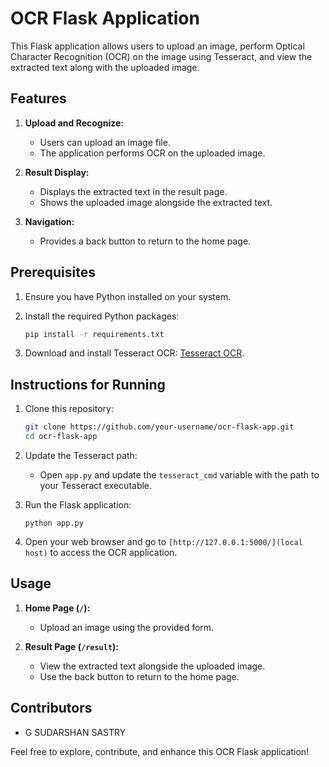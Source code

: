 
# OCR Flask Application

This Flask application allows users to upload an image, perform Optical Character Recognition (OCR) on the image using Tesseract, and view the extracted text along with the uploaded image.

## Features

1. **Upload and Recognize:**
   - Users can upload an image file.
   - The application performs OCR on the uploaded image.

2. **Result Display:**
   - Displays the extracted text in the result page.
   - Shows the uploaded image alongside the extracted text.

3. **Navigation:**
   - Provides a back button to return to the home page.

## Prerequisites

1. Ensure you have Python installed on your system.

2. Install the required Python packages:
   ```bash
   pip install -r requirements.txt
3.  Download and install Tesseract OCR: [Tesseract OCR](https://github.com/tesseract-ocr/tesseract).

## Instructions for Running

1.  Clone this repository:
    
    ```bash
    git clone https://github.com/your-username/ocr-flask-app.git
    cd ocr-flask-app
    
2.  Update the Tesseract path:
    
    -   Open `app.py` and update the `tesseract_cmd` variable with the path to your Tesseract executable.
3.  Run the Flask application:
    
    `python app.py` 
    
4.  Open your web browser and go to `[http://127.0.0.1:5000/](local host)` to access the OCR application.
    

## Usage

1.  **Home Page (`/`):**
    
    -   Upload an image using the provided form.
2.  **Result Page (`/result`):**
    
    -   View the extracted text alongside the uploaded image.
    -   Use the back button to return to the home page.

## Contributors

-   G SUDARSHAN SASTRY

Feel free to explore, contribute, and enhance this OCR Flask application!

